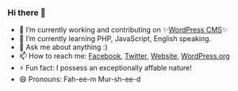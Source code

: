 ### Hi there 👋

- 🔭  I’m currently working and contributing on ✨[WordPress CMS](https://profiles.w.org/fahimmurshed)✨
- 🌱  I’m currently learning PHP, JavaScript, English speaking.
- 💬  Ask me about anything :)
- 📫  How to reach me: [Facebook](https://fb.com/gFahim), [Twitter](https://twitter.com/WPFahim), [Website](https://fahimm.com/), [WordPress.org](https://profiles.wordpress.org/fahimmurshed)
- ⚡  Fun fact: I possess an exceptionally affable nature!
- 😄 Pronouns: Fah-ee-m Mur-sh-ee-d
